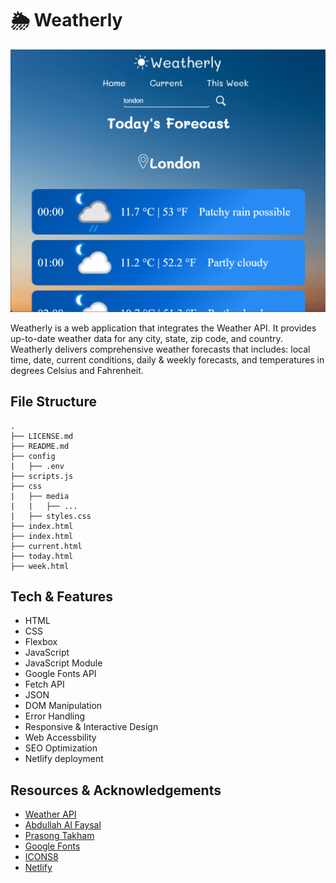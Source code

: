 # 🌦️ Weatherly

![a page of the app showing an hourly forecast for the day](css/media/weatherly-page.png)

Weatherly is a web application that integrates the Weather API. It provides up-to-date weather data for any city, state, zip code, and country. Weatherly delivers comprehensive weather forecasts that includes: local time, date, current conditions, daily & weekly forecasts, and temperatures in degrees Celsius and Fahrenheit.

## File Structure
```
.
├── LICENSE.md
├── README.md
├── config
|   ├── .env
├── scripts.js
├── css
|   ├── media
|   |   ├── ...
|   ├── styles.css
├── index.html
├── index.html
├── current.html
├── today.html
├── week.html
```

## Tech & Features
* HTML
* CSS
* Flexbox
* JavaScript
* JavaScript Module
* Google Fonts API
* Fetch API
* JSON
* DOM Manipulation
* Error Handling
* Responsive & Interactive Design
* Web Accessbility
* SEO Optimization
* Netlify deployment

## Resources & Acknowledgements
* [Weather API](https://www.weatherapi.com/)
* [Abdullah Al Faysal](https://www.vecteezy.com/video/31393582-the-skye-blue-time-lapse-at-countryside
)
* [Prasong Takham](https://www.vecteezy.com/photo/6893351-beautiful-sunset-sky-abstract-background)
* [Google Fonts](https://fonts.google.com/)
* [ICONS8](https://icons8.com/)
* [Netlify](https://www.netlify.com/)
